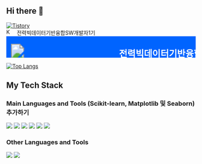 ## Hi there 👋
<a href="https://y000.tistory.com" target="_blank"><img alt="Tistory" src ="https://img.shields.io/badge/Tistory-white.svg?&style=for-the-badge"/></a> <br>
<img alt="KEPCO" src="https://i.namu.wiki/i/-VNakpqHyZpjtjANg6svsImmL142fCX4UOgeHjFL-TRRzGbUPsbpWMg7cwRcuIFB93soQWaOCld93V0v1Xc751yurWZOpNH3lcI1aQY_7sy3M6g6GOrBVwDU7SwYnxBQMMhbQ54SpcOkT3dK45g0Eg.svg" style="height: 16px; margin-right: 8px;">
전력빅데이터기반융합SW개발자1기
<svg xmlns="http://www.w3.org/2000/svg" width="700" height="80" role="img" aria-label="전력빅데이터기반융합SW개발자1기">
    <title>전력빅데이터기반융합SW개발자1기</title>
    <rect width="700" height="80" fill="#0064ff"/>
    <image x="10" y="20" width="40" height="40" href="https://i.namu.wiki/i/-VNakpqHyZpjtjANg6svsImmL142fCX4UOgeHjFL-TRRzGbUPsbpWMg7cwRcuIFB93soQWaOCld93V0v1Xc751yurWZOpNH3lcI1aQY_7sy3M6g6GOrBVwDU7SwYnxBQMMhbQ54SpcOkT3dK45g0Eg.svg"/>
    <text x="300" y="55" fill="#fff" font-family="Verdana,Geneva,DejaVu Sans,sans-serif" font-size="24" font-weight="bold">전력빅데이터기반융합SW개발자1기</text>
</svg>


[![Top Langs](https://github-readme-stats.vercel.app/api/top-langs/?username=YooooSW&langs_count=5&layout=compact&theme=dark)](https://github.com/YooooSW)

<!--
**YooooSW/YooooSW** is a ✨ _special_ ✨ repository because its README.md (this file) appears on your GitHub profile.

Here are some ideas to get you started:

- 🔭 I’m currently working on ...
- 🌱 I’m currently learning ...
- 👯 I’m looking to collaborate on ...
- 🤔 I’m looking for help with ...
- 💬 Ask me about ...
- 📫 How to reach me: ...
- 😄 Pronouns: ...
- ⚡ Fun fact: ...
-->

## My Tech Stack
### Main Languages and Tools (Scikit-learn, Matplotlib 및 Seaborn) 추가하기
<img src="https://img.shields.io/badge/Python-3776AB?style=for-the-badge&logo=Python&logoColor=white"/>
<img src="https://img.shields.io/badge/SQL-4479A1?style=for-the-badge&logo=MySQL&logoColor=white"/>
<img src="https://img.shields.io/badge/Pandas-150458?style=for-the-badge&logo=pandas&logoColor=white"/>
<img src="https://img.shields.io/badge/NumPy-013243?style=for-the-badge&logo=NumPy&logoColor=white"/>
<img src="https://img.shields.io/badge/Jupyter-F37626?style=for-the-badge&logo=Jupyter&logoColor=white"/>
<img src="https://img.shields.io/badge/GitHub-181717?style=for-the-badge&logo=GitHub&logoColor=white"/>

### Other Languages and Tools
<img src="https://img.shields.io/badge/JavaScript-F7DF1E?style=for-the-badge&logo=JavaScript&logoColor=black"/>
<img src="https://img.shields.io/badge/Django-092E20?style=for-the-badge&logo=Django&logoColor=white"/>
